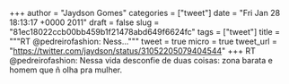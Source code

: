 
+++
author = "Jaydson Gomes"
categories = ["tweet"]
date = "Fri Jan 28 18:13:17 +0000 2011"
draft = false
slug = "81ec18022ccb00bb459b1f21478abd649f6624fc"
tags = ["tweet"]
title = """RT @pedreirofashion: Ness..."""
tweet = true
micro = true
tweet_url = "https://twitter.com/jaydson/status/31052205079404544"
+++
RT @pedreirofashion: Nessa vida desconfie de duas coisas: zona barata e homem que ñ olha pra mulher.
